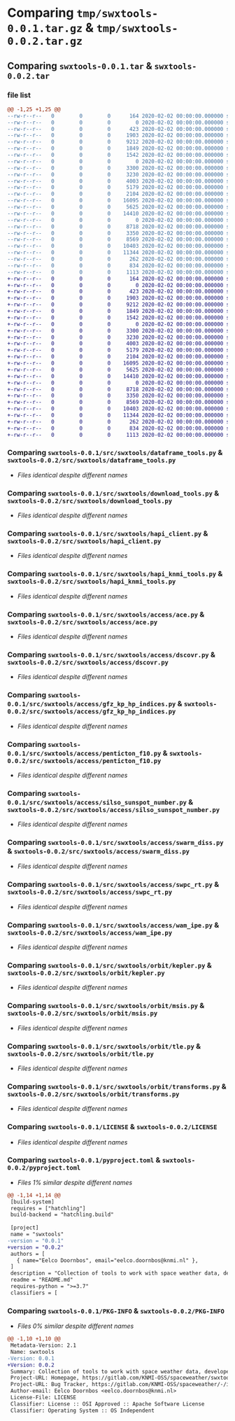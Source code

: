 # Comparing `tmp/swxtools-0.0.1.tar.gz` & `tmp/swxtools-0.0.2.tar.gz`

## Comparing `swxtools-0.0.1.tar` & `swxtools-0.0.2.tar`

### file list

```diff
@@ -1,25 +1,25 @@
--rw-r--r--   0        0        0      164 2020-02-02 00:00:00.000000 swxtools-0.0.1/dot_swxtools.cfg.example
--rw-r--r--   0        0        0        0 2020-02-02 00:00:00.000000 swxtools-0.0.1/src/swxtools/__init__.py
--rw-r--r--   0        0        0      423 2020-02-02 00:00:00.000000 swxtools-0.0.1/src/swxtools/config.py
--rw-r--r--   0        0        0     1903 2020-02-02 00:00:00.000000 swxtools-0.0.1/src/swxtools/dataframe_tools.py
--rw-r--r--   0        0        0     9212 2020-02-02 00:00:00.000000 swxtools-0.0.1/src/swxtools/download_tools.py
--rw-r--r--   0        0        0     1849 2020-02-02 00:00:00.000000 swxtools-0.0.1/src/swxtools/hapi_client.py
--rw-r--r--   0        0        0     1542 2020-02-02 00:00:00.000000 swxtools-0.0.1/src/swxtools/hapi_knmi_tools.py
--rw-r--r--   0        0        0        0 2020-02-02 00:00:00.000000 swxtools-0.0.1/src/swxtools/access/__init__.py
--rw-r--r--   0        0        0     3300 2020-02-02 00:00:00.000000 swxtools-0.0.1/src/swxtools/access/ace.py
--rw-r--r--   0        0        0     3230 2020-02-02 00:00:00.000000 swxtools-0.0.1/src/swxtools/access/dscovr.py
--rw-r--r--   0        0        0     4003 2020-02-02 00:00:00.000000 swxtools-0.0.1/src/swxtools/access/gfz_kp_hp_indices.py
--rw-r--r--   0        0        0     5179 2020-02-02 00:00:00.000000 swxtools-0.0.1/src/swxtools/access/penticton_f10.py
--rw-r--r--   0        0        0     2104 2020-02-02 00:00:00.000000 swxtools-0.0.1/src/swxtools/access/silso_sunspot_number.py
--rw-r--r--   0        0        0    16095 2020-02-02 00:00:00.000000 swxtools-0.0.1/src/swxtools/access/swarm_diss.py
--rw-r--r--   0        0        0     5625 2020-02-02 00:00:00.000000 swxtools-0.0.1/src/swxtools/access/swpc_rt.py
--rw-r--r--   0        0        0    14410 2020-02-02 00:00:00.000000 swxtools-0.0.1/src/swxtools/access/wam_ipe.py
--rw-r--r--   0        0        0        0 2020-02-02 00:00:00.000000 swxtools-0.0.1/src/swxtools/orbit/__init__.py
--rw-r--r--   0        0        0     8718 2020-02-02 00:00:00.000000 swxtools-0.0.1/src/swxtools/orbit/kepler.py
--rw-r--r--   0        0        0     3350 2020-02-02 00:00:00.000000 swxtools-0.0.1/src/swxtools/orbit/msis.py
--rw-r--r--   0        0        0     8569 2020-02-02 00:00:00.000000 swxtools-0.0.1/src/swxtools/orbit/tle.py
--rw-r--r--   0        0        0    10403 2020-02-02 00:00:00.000000 swxtools-0.0.1/src/swxtools/orbit/transforms.py
--rw-r--r--   0        0        0    11344 2020-02-02 00:00:00.000000 swxtools-0.0.1/LICENSE
--rw-r--r--   0        0        0      262 2020-02-02 00:00:00.000000 swxtools-0.0.1/README.md
--rw-r--r--   0        0        0      834 2020-02-02 00:00:00.000000 swxtools-0.0.1/pyproject.toml
--rw-r--r--   0        0        0     1113 2020-02-02 00:00:00.000000 swxtools-0.0.1/PKG-INFO
+-rw-r--r--   0        0        0      164 2020-02-02 00:00:00.000000 swxtools-0.0.2/dot_swxtools.cfg.example
+-rw-r--r--   0        0        0        0 2020-02-02 00:00:00.000000 swxtools-0.0.2/src/swxtools/__init__.py
+-rw-r--r--   0        0        0      423 2020-02-02 00:00:00.000000 swxtools-0.0.2/src/swxtools/config.py
+-rw-r--r--   0        0        0     1903 2020-02-02 00:00:00.000000 swxtools-0.0.2/src/swxtools/dataframe_tools.py
+-rw-r--r--   0        0        0     9212 2020-02-02 00:00:00.000000 swxtools-0.0.2/src/swxtools/download_tools.py
+-rw-r--r--   0        0        0     1849 2020-02-02 00:00:00.000000 swxtools-0.0.2/src/swxtools/hapi_client.py
+-rw-r--r--   0        0        0     1542 2020-02-02 00:00:00.000000 swxtools-0.0.2/src/swxtools/hapi_knmi_tools.py
+-rw-r--r--   0        0        0        0 2020-02-02 00:00:00.000000 swxtools-0.0.2/src/swxtools/access/__init__.py
+-rw-r--r--   0        0        0     3300 2020-02-02 00:00:00.000000 swxtools-0.0.2/src/swxtools/access/ace.py
+-rw-r--r--   0        0        0     3230 2020-02-02 00:00:00.000000 swxtools-0.0.2/src/swxtools/access/dscovr.py
+-rw-r--r--   0        0        0     4003 2020-02-02 00:00:00.000000 swxtools-0.0.2/src/swxtools/access/gfz_kp_hp_indices.py
+-rw-r--r--   0        0        0     5179 2020-02-02 00:00:00.000000 swxtools-0.0.2/src/swxtools/access/penticton_f10.py
+-rw-r--r--   0        0        0     2104 2020-02-02 00:00:00.000000 swxtools-0.0.2/src/swxtools/access/silso_sunspot_number.py
+-rw-r--r--   0        0        0    16095 2020-02-02 00:00:00.000000 swxtools-0.0.2/src/swxtools/access/swarm_diss.py
+-rw-r--r--   0        0        0     5625 2020-02-02 00:00:00.000000 swxtools-0.0.2/src/swxtools/access/swpc_rt.py
+-rw-r--r--   0        0        0    14410 2020-02-02 00:00:00.000000 swxtools-0.0.2/src/swxtools/access/wam_ipe.py
+-rw-r--r--   0        0        0        0 2020-02-02 00:00:00.000000 swxtools-0.0.2/src/swxtools/orbit/__init__.py
+-rw-r--r--   0        0        0     8718 2020-02-02 00:00:00.000000 swxtools-0.0.2/src/swxtools/orbit/kepler.py
+-rw-r--r--   0        0        0     3350 2020-02-02 00:00:00.000000 swxtools-0.0.2/src/swxtools/orbit/msis.py
+-rw-r--r--   0        0        0     8569 2020-02-02 00:00:00.000000 swxtools-0.0.2/src/swxtools/orbit/tle.py
+-rw-r--r--   0        0        0    10403 2020-02-02 00:00:00.000000 swxtools-0.0.2/src/swxtools/orbit/transforms.py
+-rw-r--r--   0        0        0    11344 2020-02-02 00:00:00.000000 swxtools-0.0.2/LICENSE
+-rw-r--r--   0        0        0      262 2020-02-02 00:00:00.000000 swxtools-0.0.2/README.md
+-rw-r--r--   0        0        0      834 2020-02-02 00:00:00.000000 swxtools-0.0.2/pyproject.toml
+-rw-r--r--   0        0        0     1113 2020-02-02 00:00:00.000000 swxtools-0.0.2/PKG-INFO
```

### Comparing `swxtools-0.0.1/src/swxtools/dataframe_tools.py` & `swxtools-0.0.2/src/swxtools/dataframe_tools.py`

 * *Files identical despite different names*

### Comparing `swxtools-0.0.1/src/swxtools/download_tools.py` & `swxtools-0.0.2/src/swxtools/download_tools.py`

 * *Files identical despite different names*

### Comparing `swxtools-0.0.1/src/swxtools/hapi_client.py` & `swxtools-0.0.2/src/swxtools/hapi_client.py`

 * *Files identical despite different names*

### Comparing `swxtools-0.0.1/src/swxtools/hapi_knmi_tools.py` & `swxtools-0.0.2/src/swxtools/hapi_knmi_tools.py`

 * *Files identical despite different names*

### Comparing `swxtools-0.0.1/src/swxtools/access/ace.py` & `swxtools-0.0.2/src/swxtools/access/ace.py`

 * *Files identical despite different names*

### Comparing `swxtools-0.0.1/src/swxtools/access/dscovr.py` & `swxtools-0.0.2/src/swxtools/access/dscovr.py`

 * *Files identical despite different names*

### Comparing `swxtools-0.0.1/src/swxtools/access/gfz_kp_hp_indices.py` & `swxtools-0.0.2/src/swxtools/access/gfz_kp_hp_indices.py`

 * *Files identical despite different names*

### Comparing `swxtools-0.0.1/src/swxtools/access/penticton_f10.py` & `swxtools-0.0.2/src/swxtools/access/penticton_f10.py`

 * *Files identical despite different names*

### Comparing `swxtools-0.0.1/src/swxtools/access/silso_sunspot_number.py` & `swxtools-0.0.2/src/swxtools/access/silso_sunspot_number.py`

 * *Files identical despite different names*

### Comparing `swxtools-0.0.1/src/swxtools/access/swarm_diss.py` & `swxtools-0.0.2/src/swxtools/access/swarm_diss.py`

 * *Files identical despite different names*

### Comparing `swxtools-0.0.1/src/swxtools/access/swpc_rt.py` & `swxtools-0.0.2/src/swxtools/access/swpc_rt.py`

 * *Files identical despite different names*

### Comparing `swxtools-0.0.1/src/swxtools/access/wam_ipe.py` & `swxtools-0.0.2/src/swxtools/access/wam_ipe.py`

 * *Files identical despite different names*

### Comparing `swxtools-0.0.1/src/swxtools/orbit/kepler.py` & `swxtools-0.0.2/src/swxtools/orbit/kepler.py`

 * *Files identical despite different names*

### Comparing `swxtools-0.0.1/src/swxtools/orbit/msis.py` & `swxtools-0.0.2/src/swxtools/orbit/msis.py`

 * *Files identical despite different names*

### Comparing `swxtools-0.0.1/src/swxtools/orbit/tle.py` & `swxtools-0.0.2/src/swxtools/orbit/tle.py`

 * *Files identical despite different names*

### Comparing `swxtools-0.0.1/src/swxtools/orbit/transforms.py` & `swxtools-0.0.2/src/swxtools/orbit/transforms.py`

 * *Files identical despite different names*

### Comparing `swxtools-0.0.1/LICENSE` & `swxtools-0.0.2/LICENSE`

 * *Files identical despite different names*

### Comparing `swxtools-0.0.1/pyproject.toml` & `swxtools-0.0.2/pyproject.toml`

 * *Files 1% similar despite different names*

```diff
@@ -1,14 +1,14 @@
 [build-system]
 requires = ["hatchling"]
 build-backend = "hatchling.build"
 
 [project]
 name = "swxtools"
-version = "0.0.1"
+version = "0.0.2"
 authors = [
   { name="Eelco Doornbos", email="eelco.doornbos@knmi.nl" },
 ]
 description = "Collection of tools to work with space weather data, developed at KNMI."
 readme = "README.md"
 requires-python = ">=3.7"
 classifiers = [
```

### Comparing `swxtools-0.0.1/PKG-INFO` & `swxtools-0.0.2/PKG-INFO`

 * *Files 0% similar despite different names*

```diff
@@ -1,10 +1,10 @@
 Metadata-Version: 2.1
 Name: swxtools
-Version: 0.0.1
+Version: 0.0.2
 Summary: Collection of tools to work with space weather data, developed at KNMI.
 Project-URL: Homepage, https://gitlab.com/KNMI-OSS/spaceweather/swxtools/
 Project-URL: Bug Tracker, https://gitlab.com/KNMI-OSS/spaceweather/-/issues
 Author-email: Eelco Doornbos <eelco.doornbos@knmi.nl>
 License-File: LICENSE
 Classifier: License :: OSI Approved :: Apache Software License
 Classifier: Operating System :: OS Independent
```

